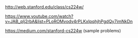 
http://web.stanford.edu/class/cs224w/

https://www.youtube.com/watch?v=JAB_plj2rbA&list=PLoROMvodv4rPLKxIpqhjhPgdQy7imNkDn

https://medium.com/stanford-cs224w (sample problems)


